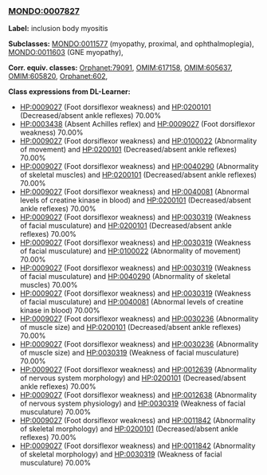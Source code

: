 
### [MONDO:0007827](http://purl.obolibrary.org/obo/MONDO_0007827)
**Label:** inclusion body myositis

**Subclasses:** [MONDO:0011577](http://purl.obolibrary.org/obo/MONDO_0011577) (myopathy, proximal, and ophthalmoplegia), [MONDO:0011603](http://purl.obolibrary.org/obo/MONDO_0011603) (GNE myopathy), 

**Corr. equiv. classes:** [Orphanet:79091](http://www.orpha.net/ORDO/Orphanet_79091), [OMIM:617158](http://purl.obolibrary.org/obo/OMIM_617158), [OMIM:605637](http://purl.obolibrary.org/obo/OMIM_605637), [OMIM:605820](http://purl.obolibrary.org/obo/OMIM_605820), [Orphanet:602](http://www.orpha.net/ORDO/Orphanet_602), 

**Class expressions from DL-Learner:**

- [HP:0009027](http://purl.obolibrary.org/obo/HP_0009027) (Foot dorsiflexor weakness) and [HP:0200101](http://purl.obolibrary.org/obo/HP_0200101) (Decreased/absent ankle reflexes) 70.00%
- [HP:0003438](http://purl.obolibrary.org/obo/HP_0003438) (Absent Achilles reflex) and [HP:0009027](http://purl.obolibrary.org/obo/HP_0009027) (Foot dorsiflexor weakness) 70.00%
- [HP:0009027](http://purl.obolibrary.org/obo/HP_0009027) (Foot dorsiflexor weakness) and [HP:0100022](http://purl.obolibrary.org/obo/HP_0100022) (Abnormality of movement) and [HP:0200101](http://purl.obolibrary.org/obo/HP_0200101) (Decreased/absent ankle reflexes) 70.00%
- [HP:0009027](http://purl.obolibrary.org/obo/HP_0009027) (Foot dorsiflexor weakness) and [HP:0040290](http://purl.obolibrary.org/obo/HP_0040290) (Abnormality of skeletal muscles) and [HP:0200101](http://purl.obolibrary.org/obo/HP_0200101) (Decreased/absent ankle reflexes) 70.00%
- [HP:0009027](http://purl.obolibrary.org/obo/HP_0009027) (Foot dorsiflexor weakness) and [HP:0040081](http://purl.obolibrary.org/obo/HP_0040081) (Abnormal levels of creatine kinase in blood) and [HP:0200101](http://purl.obolibrary.org/obo/HP_0200101) (Decreased/absent ankle reflexes) 70.00%
- [HP:0009027](http://purl.obolibrary.org/obo/HP_0009027) (Foot dorsiflexor weakness) and [HP:0030319](http://purl.obolibrary.org/obo/HP_0030319) (Weakness of facial musculature) and [HP:0200101](http://purl.obolibrary.org/obo/HP_0200101) (Decreased/absent ankle reflexes) 70.00%
- [HP:0009027](http://purl.obolibrary.org/obo/HP_0009027) (Foot dorsiflexor weakness) and [HP:0030319](http://purl.obolibrary.org/obo/HP_0030319) (Weakness of facial musculature) and [HP:0100022](http://purl.obolibrary.org/obo/HP_0100022) (Abnormality of movement) 70.00%
- [HP:0009027](http://purl.obolibrary.org/obo/HP_0009027) (Foot dorsiflexor weakness) and [HP:0030319](http://purl.obolibrary.org/obo/HP_0030319) (Weakness of facial musculature) and [HP:0040290](http://purl.obolibrary.org/obo/HP_0040290) (Abnormality of skeletal muscles) 70.00%
- [HP:0009027](http://purl.obolibrary.org/obo/HP_0009027) (Foot dorsiflexor weakness) and [HP:0030319](http://purl.obolibrary.org/obo/HP_0030319) (Weakness of facial musculature) and [HP:0040081](http://purl.obolibrary.org/obo/HP_0040081) (Abnormal levels of creatine kinase in blood) 70.00%
- [HP:0009027](http://purl.obolibrary.org/obo/HP_0009027) (Foot dorsiflexor weakness) and [HP:0030236](http://purl.obolibrary.org/obo/HP_0030236) (Abnormality of muscle size) and [HP:0200101](http://purl.obolibrary.org/obo/HP_0200101) (Decreased/absent ankle reflexes) 70.00%
- [HP:0009027](http://purl.obolibrary.org/obo/HP_0009027) (Foot dorsiflexor weakness) and [HP:0030236](http://purl.obolibrary.org/obo/HP_0030236) (Abnormality of muscle size) and [HP:0030319](http://purl.obolibrary.org/obo/HP_0030319) (Weakness of facial musculature) 70.00%
- [HP:0009027](http://purl.obolibrary.org/obo/HP_0009027) (Foot dorsiflexor weakness) and [HP:0012639](http://purl.obolibrary.org/obo/HP_0012639) (Abnormality of nervous system morphology) and [HP:0200101](http://purl.obolibrary.org/obo/HP_0200101) (Decreased/absent ankle reflexes) 70.00%
- [HP:0009027](http://purl.obolibrary.org/obo/HP_0009027) (Foot dorsiflexor weakness) and [HP:0012638](http://purl.obolibrary.org/obo/HP_0012638) (Abnormality of nervous system physiology) and [HP:0030319](http://purl.obolibrary.org/obo/HP_0030319) (Weakness of facial musculature) 70.00%
- [HP:0009027](http://purl.obolibrary.org/obo/HP_0009027) (Foot dorsiflexor weakness) and [HP:0011842](http://purl.obolibrary.org/obo/HP_0011842) (Abnormality of skeletal morphology) and [HP:0200101](http://purl.obolibrary.org/obo/HP_0200101) (Decreased/absent ankle reflexes) 70.00%
- [HP:0009027](http://purl.obolibrary.org/obo/HP_0009027) (Foot dorsiflexor weakness) and [HP:0011842](http://purl.obolibrary.org/obo/HP_0011842) (Abnormality of skeletal morphology) and [HP:0030319](http://purl.obolibrary.org/obo/HP_0030319) (Weakness of facial musculature) 70.00%



